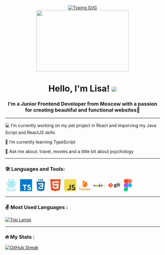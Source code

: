 <div align="center"><a href="https://git.io/typing-svg"><img src="https://readme-typing-svg.herokuapp.com?font=Fira+Code&size=30&duration=3000&pause=1000&color=F3A7F7&width=435&lines=Welcome+to+my+GitHub" alt="Typing SVG"/></a></div>
<div align="center"><img src=https://media.giphy.com/media/dNgK7Ws7y176U/giphy.gif width="300" height="200" align="center"/></div>
<h1 align="center">Hello, I'm Lisa!</a> 
<img src="https://github.com/blackcater/blackcater/raw/main/images/Hi.gif" height="32"/>
<h3 align="center">I'm a Junior Frontend Developer from Moscow with a passion for creating beautiful and functional websites🌸 </h3>

---

<p>💻 I’m currently working on my pet project in React and imporving my Java Script and ReactJS skills</p>
<p>🌱 I’m currently learning TypeScript</p>
<p>💬 Ask me about: travel, movies and a little bit about psychology</p>

---

<h3>🛠️ Languages and Tools:</h3>
<div>
  <img src="https://github.com/devicons/devicon/blob/master/icons/react/react-original-wordmark.svg" title="React" alt="React" width="40" height="40"/>&nbsp;
  <img src="https://github.com/devicons/devicon/blob/master/icons/typescript/typescript-original.svg" title="TypeScript" alt="TypeScript" width="40" height="40"/>&nbsp;
  <img src="https://github.com/devicons/devicon/blob/master/icons/css3/css3-plain-wordmark.svg"  title="CSS3" alt="CSS" width="40" height="40"/>&nbsp;
  <img src="https://github.com/devicons/devicon/blob/master/icons/html5/html5-original.svg" title="HTML5" alt="HTML" width="40" height="40"/>&nbsp;
  <img src="https://github.com/devicons/devicon/blob/master/icons/javascript/javascript-original.svg" title="JavaScript" alt="JavaScript" width="40" height="40"/>&nbsp;
  <img src="https://github.com/devicons/devicon/blob/master/icons/firebase/firebase-plain-wordmark.svg" title="Firebase" alt="Firebase" width="40" height="40"/>&nbsp;
  <img src="https://github.com/devicons/devicon/blob/master/icons/nodejs/nodejs-original-wordmark.svg" title="NodeJS" alt="NodeJS" width="40" height="40"/>&nbsp;
  <img src="https://github.com/devicons/devicon/blob/master/icons/git/git-original-wordmark.svg" title="Git" **alt="Git" width="40" height="40"/>
  <img src="https://github.com/devicons/devicon/blob/master/icons/figma/figma-original.svg" title="Figma" **alt="figma" width="40" height="40"/>
 
</div>

---

<h3>✌ Most Used Languages :</h3>

[![Top Langs](https://github-readme-stats.vercel.app/api/top-langs/?username=lisa3689)](https://github.com/anuraghazra/github-readme-stats)

---

<h3>🔥 My Stats :</h3>

[![GitHub Streak](http://github-readme-streak-stats.herokuapp.com?user=Lisa3689&theme=ambient-gradient)](https://git.io/streak-stats)








